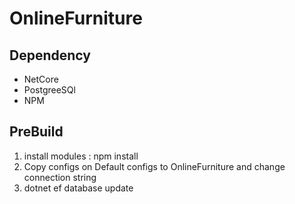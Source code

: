 ﻿# OnlineFurniture

## Dependency
- NetCore
- PostgreeSQl
- NPM

## PreBuild
1. install modules : npm install
2. Copy configs on Default configs to OnlineFurniture and change connection string
3. dotnet ef database update <LastMigration>